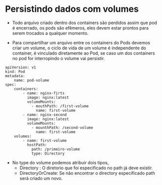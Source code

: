 # Persistindo dados com volumes

- Todo arquivo criado dentro dos containers são perdidos 
assim que pod é encerrado, os pods são efêmeros, eles devem
estar prontos para serem trocados a qualquer momento.

- Para compartilhar um arquivo entre os containers do Pods
devemos criar um volume, o ciclo de vida de um volume é independente do container,
é vinculado diretamente ao Pod, se caso um dos containers no 
pod for interropindo o volume vai persistir.

```
apiVersion: v1
kind: Pod
metadata:
    name: pod-volume
spec: 
    containers:
        - name: nginx-firts
          image: nginx:latest
          volumeMounts:
            - mouthPath: /first-volume
              name: first-volume
        - name: nginx-second
          image: nginx:latest
          volumeMounts:
            - mounthPath: /second-volume
              name: first-volume
    volumes:
        - name: first-volume
          hostPath:
            path: /primeiro-volume
            type: Directory 
```

- No type do volume podemos atribuir dois tipos,
  - Directory : O diretorio que foi especificado no path já deve existir.
  - DirectoryOrCreate: Se não encontrar o directory especificado path será criado um novo.